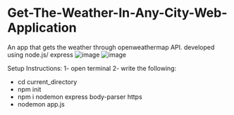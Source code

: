 # Get-The-Weather-In-Any-City-Web-Application
An app that gets the weather through openweathermap API. developed using node.js/ express
![image](https://user-images.githubusercontent.com/49645682/130770846-32853c0e-1759-45ba-8c31-2c4600b787dc.png)
![image](https://user-images.githubusercontent.com/49645682/130770863-df8cf139-c8f3-4bd3-a8ac-08a730a88c04.png)


Setup Instructions:
1- open terminal
2- write the following:
- cd current_directory
- npm init
- npm i nodemon express body-parser https
- nodemon app.js
